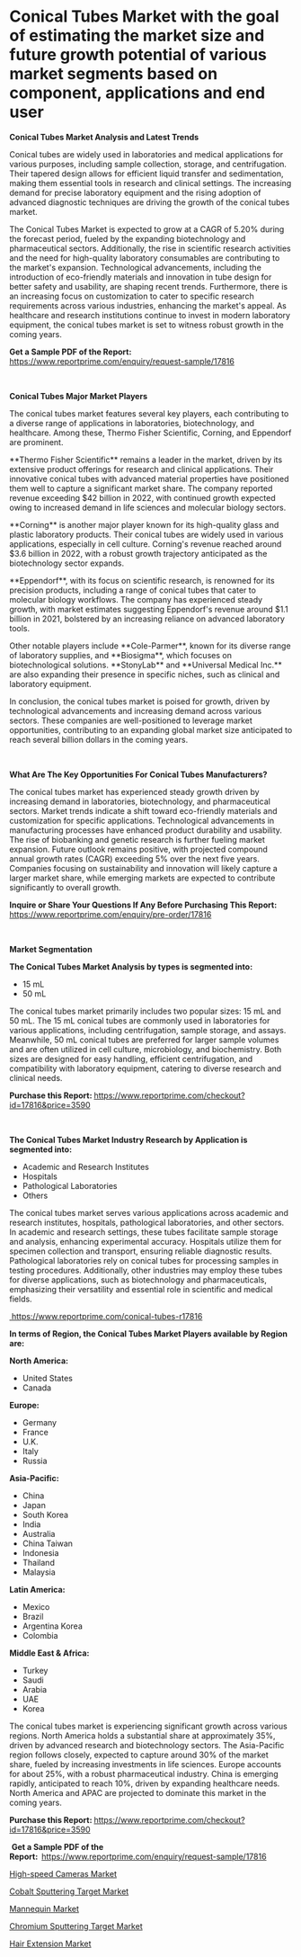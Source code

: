 <p><h1>Conical Tubes Market with the goal of estimating the market size and future growth potential of various market segments based on component, applications and end user</h1></p><p><strong>Conical Tubes Market Analysis and Latest Trends</strong></p>
<p><p>Conical tubes are widely used in laboratories and medical applications for various purposes, including sample collection, storage, and centrifugation. Their tapered design allows for efficient liquid transfer and sedimentation, making them essential tools in research and clinical settings. The increasing demand for precise laboratory equipment and the rising adoption of advanced diagnostic techniques are driving the growth of the conical tubes market.</p><p>The Conical Tubes Market is expected to grow at a CAGR of 5.20% during the forecast period, fueled by the expanding biotechnology and pharmaceutical sectors. Additionally, the rise in scientific research activities and the need for high-quality laboratory consumables are contributing to the market's expansion. Technological advancements, including the introduction of eco-friendly materials and innovation in tube design for better safety and usability, are shaping recent trends. Furthermore, there is an increasing focus on customization to cater to specific research requirements across various industries, enhancing the market's appeal. As healthcare and research institutions continue to invest in modern laboratory equipment, the conical tubes market is set to witness robust growth in the coming years.</p></p>
<p><strong>Get a Sample PDF of the Report:&nbsp;</strong> <a href="https://www.reportprime.com/enquiry/request-sample/17816?utm_campaign=1082&utm_medium=2&utm_source=Github&utm_content=ia&utm_term=20112024&utm_id=conical-tubes">https://www.reportprime.com/enquiry/request-sample/17816</a></p>
<p>&nbsp;</p>
<p><strong>Conical Tubes Major Market Players</strong></p>
<p><p>The conical tubes market features several key players, each contributing to a diverse range of applications in laboratories, biotechnology, and healthcare. Among these, Thermo Fisher Scientific, Corning, and Eppendorf are prominent.</p><p>**Thermo Fisher Scientific** remains a leader in the market, driven by its extensive product offerings for research and clinical applications. Their innovative conical tubes with advanced material properties have positioned them well to capture a significant market share. The company reported revenue exceeding $42 billion in 2022, with continued growth expected owing to increased demand in life sciences and molecular biology sectors.</p><p>**Corning** is another major player known for its high-quality glass and plastic laboratory products. Their conical tubes are widely used in various applications, especially in cell culture. Corning's revenue reached around $3.6 billion in 2022, with a robust growth trajectory anticipated as the biotechnology sector expands.</p><p>**Eppendorf**, with its focus on scientific research, is renowned for its precision products, including a range of conical tubes that cater to molecular biology workflows. The company has experienced steady growth, with market estimates suggesting Eppendorf's revenue around $1.1 billion in 2021, bolstered by an increasing reliance on advanced laboratory tools.</p><p>Other notable players include **Cole-Parmer**, known for its diverse range of laboratory supplies, and **Biosigma**, which focuses on biotechnological solutions. **StonyLab** and **Universal Medical Inc.** are also expanding their presence in specific niches, such as clinical and laboratory equipment.</p><p>In conclusion, the conical tubes market is poised for growth, driven by technological advancements and increasing demand across various sectors. These companies are well-positioned to leverage market opportunities, contributing to an expanding global market size anticipated to reach several billion dollars in the coming years.</p></p>
<p>&nbsp;</p>
<p><strong>What Are The Key Opportunities For Conical Tubes Manufacturers?</strong></p>
<p><p>The conical tubes market has experienced steady growth driven by increasing demand in laboratories, biotechnology, and pharmaceutical sectors. Market trends indicate a shift toward eco-friendly materials and customization for specific applications. Technological advancements in manufacturing processes have enhanced product durability and usability. The rise of biobanking and genetic research is further fueling market expansion. Future outlook remains positive, with projected compound annual growth rates (CAGR) exceeding 5% over the next five years. Companies focusing on sustainability and innovation will likely capture a larger market share, while emerging markets are expected to contribute significantly to overall growth.</p></p>
<p><strong>Inquire or Share Your Questions If Any Before Purchasing This Report:</strong> <a href="https://www.reportprime.com/enquiry/pre-order/17816?utm_campaign=1082&utm_medium=2&utm_source=Github&utm_content=ia&utm_term=20112024&utm_id=conical-tubes">https://www.reportprime.com/enquiry/pre-order/17816</a></p>
<p>&nbsp;</p>
<p><strong>Market Segmentation</strong></p>
<p><strong>The Conical Tubes Market Analysis by types is segmented into:</strong></p>
<p><ul><li>15 mL</li><li>50 mL</li></ul></p>
<p><p>The conical tubes market primarily includes two popular sizes: 15 mL and 50 mL. The 15 mL conical tubes are commonly used in laboratories for various applications, including centrifugation, sample storage, and assays. Meanwhile, 50 mL conical tubes are preferred for larger sample volumes and are often utilized in cell culture, microbiology, and biochemistry. Both sizes are designed for easy handling, efficient centrifugation, and compatibility with laboratory equipment, catering to diverse research and clinical needs.</p></p>
<p><strong>Purchase this Report:&nbsp;</strong><a href="https://www.reportprime.com/checkout?id=17816&price=3590&utm_campaign=1082&utm_medium=2&utm_source=Github&utm_content=ia&utm_term=20112024&utm_id=conical-tubes">https://www.reportprime.com/checkout?id=17816&price=3590</a></p>
<p>&nbsp;</p>
<p><strong>The Conical Tubes Market Industry Research by Application is segmented into:</strong></p>
<p><ul><li>Academic and Research Institutes</li><li>Hospitals</li><li>Pathological Laboratories</li><li>Others</li></ul></p>
<p><p>The conical tubes market serves various applications across academic and research institutes, hospitals, pathological laboratories, and other sectors. In academic and research settings, these tubes facilitate sample storage and analysis, enhancing experimental accuracy. Hospitals utilize them for specimen collection and transport, ensuring reliable diagnostic results. Pathological laboratories rely on conical tubes for processing samples in testing procedures. Additionally, other industries may employ these tubes for diverse applications, such as biotechnology and pharmaceuticals, emphasizing their versatility and essential role in scientific and medical fields.</p></p>
<p><a href="https://www.reportprime.com/conical-tubes-r17816?utm_campaign=1082&utm_medium=2&utm_source=Github&utm_content=ia&utm_term=20112024&utm_id=conical-tubes">&nbsp;https://www.reportprime.com/conical-tubes-r17816</a></p>
<p><strong>In terms of Region, the Conical Tubes Market Players available by Region are:</strong></p>
<p>
    <p> <strong> North America: </strong>
        <ul>
            <li>United States</li>
            <li>Canada</li>
        </ul>
        </p> 
    <p> <strong> Europe: </strong>
        <ul>
            <li>Germany</li>
            <li>France</li>
            <li>U.K.</li>
            <li>Italy</li>
            <li>Russia</li>
        </ul>
        </p> 
    <p> <strong> Asia-Pacific: </strong>
        <ul>
            <li>China</li>
            <li>Japan</li>
            <li>South Korea</li>
            <li>India</li>
            <li>Australia</li>
            <li>China Taiwan</li>
            <li>Indonesia</li>
            <li>Thailand</li>
            <li>Malaysia</li>
        </ul>
        </p> 
    <p> <strong> Latin America: </strong>
        <ul>
            <li>Mexico</li>
            <li>Brazil</li>
            <li>Argentina Korea</li>
            <li>Colombia</li>
        </ul>
        </p> 
    <p> <strong> Middle East & Africa: </strong>
        <ul>
            <li>Turkey</li>
            <li>Saudi</li>
            <li>Arabia</li>
            <li>UAE</li>
            <li>Korea</li>
        </ul>
    </p>
    </p>
<p><p>The conical tubes market is experiencing significant growth across various regions. North America holds a substantial share at approximately 35%, driven by advanced research and biotechnology sectors. The Asia-Pacific region follows closely, expected to capture around 30% of the market share, fueled by increasing investments in life sciences. Europe accounts for about 25%, with a robust pharmaceutical industry. China is emerging rapidly, anticipated to reach 10%, driven by expanding healthcare needs. North America and APAC are projected to dominate this market in the coming years.</p></p>
<p><strong>Purchase this Report: </strong><a href="https://www.reportprime.com/checkout?id=17816&price=3590&utm_campaign=1082&utm_medium=2&utm_source=Github&utm_content=ia&utm_term=20112024&utm_id=conical-tubes">https://www.reportprime.com/checkout?id=17816&price=3590</a></p>
<p>&nbsp;<strong>Get a Sample PDF of the Report:&nbsp;&nbsp;</strong><a href="https://www.reportprime.com/enquiry/request-sample/17816?utm_campaign=1082&utm_medium=2&utm_source=Github&utm_content=ia&utm_term=20112024&utm_id=conical-tubes">https://www.reportprime.com/enquiry/request-sample/17816</a></p>
<p><strong></strong></p>
<p><p><a href="https://www.linkedin.com/pulse/global-high-speed-cameras-market-forecast-2024-2031-ehqxf?utm_campaign=1082&utm_medium=2&utm_source=Github&utm_content=ia&utm_term=20112024&utm_id=conical-tubes">High-speed Cameras Market</a></p><p><a href="https://issuu.com/reportprime-2/docs/cobalt-sputtering-target-market-siz_edd5e56f730d3f?utm_campaign=1082&utm_medium=2&utm_source=Github&utm_content=ia&utm_term=20112024&utm_id=conical-tubes">Cobalt Sputtering Target Market</a></p><p><a href="https://www.linkedin.com/pulse/consumer-behavior-shifts-mannequin-market-demand-analysis-forecast-4kwec?utm_campaign=1082&utm_medium=2&utm_source=Github&utm_content=ia&utm_term=20112024&utm_id=conical-tubes">Mannequin Market</a></p><p><a href="https://issuu.com/reportprime-2/docs/chromium-sputtering-target-market-s_545cb02c2f92f1?utm_campaign=1082&utm_medium=2&utm_source=Github&utm_content=ia&utm_term=20112024&utm_id=conical-tubes">Chromium Sputtering Target Market</a></p><p><a href="https://www.linkedin.com/pulse/hair-extension-ecosystem-mapping-innovation-value-chains-2024-2031-oebxc?utm_campaign=1082&utm_medium=2&utm_source=Github&utm_content=ia&utm_term=20112024&utm_id=conical-tubes">Hair Extension Market</a></p></p>